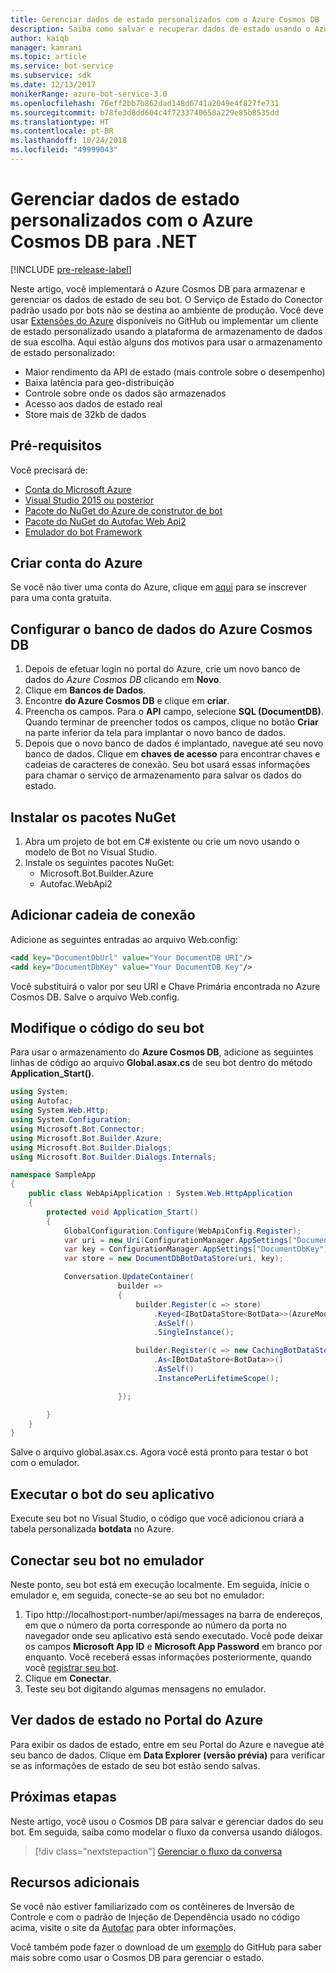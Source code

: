 ```yaml
---
title: Gerenciar dados de estado personalizados com o Azure Cosmos DB | Microsoft Docs
description: Saiba como salvar e recuperar dados de estado usando o Azure Cosmos DB com o SDK do Construtor de Bot para .NET
author: kaiqb
manager: kamrani
ms.topic: article
ms.service: bot-service
ms.subservice: sdk
ms.date: 12/13/2017
monikerRange: azure-bot-service-3.0
ms.openlocfilehash: 76eff2bb7b862dad148d6741a2049e4f827fe731
ms.sourcegitcommit: b78fe3d8dd604c4f7233740658a229e85b8535dd
ms.translationtype: HT
ms.contentlocale: pt-BR
ms.lasthandoff: 10/24/2018
ms.locfileid: "49999043"
---
```

# <a name="manage-custom-state-data-with-azure-cosmos-db-for-net"></a>Gerenciar dados de estado personalizados com o Azure Cosmos DB para .NET

[!INCLUDE [pre-release-label](../includes/pre-release-label-v3.md)]

Neste artigo, você implementará o Azure Cosmos DB para armazenar e gerenciar os dados de estado de seu bot. O Serviço de Estado do Conector padrão usado por bots não se destina ao ambiente de produção. Você deve usar [Extensões do Azure](https://github.com/Microsoft/BotBuilder-Azure) disponíveis no GitHub ou implementar um cliente de estado personalizado usando a plataforma de armazenamento de dados de sua escolha. Aqui estão alguns dos motivos para usar o armazenamento de estado personalizado:
 - Maior rendimento da API de estado (mais controle sobre o desempenho)
 - Baixa latência para geo-distribuição
 - Controle sobre onde os dados são armazenados
 - Acesso aos dados de estado real
 - Store mais de 32kb de dados
 
## <a name="prerequisites"></a>Pré-requisitos
Você precisará de:
 - [Conta do Microsoft Azure](https://azure.microsoft.com/en-us/free/)
 - [Visual Studio 2015 ou posterior](https://www.visualstudio.com/)
 - [Pacote do NuGet do Azure de construtor de bot](https://www.nuget.org/packages/Microsoft.Bot.Builder.Azure/)
 - [Pacote do NuGet do Autofac Web Api2](https://www.nuget.org/packages/Autofac.WebApi2/)
 - [Emulador do bot Framework](~/bot-service-debug-emulator.md)
 
## <a name="create-azure-account"></a>Criar conta do Azure
Se você não tiver uma conta do Azure, clique em [aqui](https://azure.microsoft.com/en-us/free/) para se inscrever para uma conta gratuita.

## <a name="set-up-the-azure-cosmos-db-database"></a>Configurar o banco de dados do Azure Cosmos DB
1. Depois de efetuar login no portal do Azure, crie um novo banco de dados do *Azure Cosmos DB* clicando em **Novo**. 
2. Clique em **Bancos de Dados**. 
3. Encontre **do Azure Cosmos DB** e clique em **criar**.
4. Preencha os campos. Para o **API** campo, selecione **SQL (DocumentDB)**. Quando terminar de preencher todos os campos, clique no botão **Criar** na parte inferior da tela para implantar o novo banco de dados. 
5. Depois que o novo banco de dados é implantado, navegue até seu novo banco de dados. Clique em **chaves de acesso** para encontrar chaves e cadeias de caracteres de conexão. Seu bot usará essas informações para chamar o serviço de armazenamento para salvar os dados do estado.

## <a name="install-nuget-packages"></a>Instalar os pacotes NuGet
1. Abra um projeto de bot em C# existente ou crie um novo usando o modelo de Bot no Visual Studio. 
2. Instale os seguintes pacotes NuGet:
   - Microsoft.Bot.Builder.Azure
   - Autofac.WebApi2

## <a name="add-connection-string"></a>Adicionar cadeia de conexão 
Adicione as seguintes entradas ao arquivo Web.config:
```XML
<add key="DocumentDbUrl" value="Your DocumentDB URI"/>
<add key="DocumentDbKey" value="Your DocumentDB Key"/>
```
Você substituirá o valor por seu URI e Chave Primária encontrada no Azure Cosmos DB. Salve o arquivo Web.config.

## <a name="modify-your-bot-code"></a>Modifique o código do seu bot
Para usar o armazenamento do **Azure Cosmos DB**, adicione as seguintes linhas de código ao arquivo **Global.asax.cs** de seu bot dentro do método **Application_Start()**.

```cs
using System;
using Autofac;
using System.Web.Http;
using System.Configuration;
using Microsoft.Bot.Connector;
using Microsoft.Bot.Builder.Azure;
using Microsoft.Bot.Builder.Dialogs;
using Microsoft.Bot.Builder.Dialogs.Internals;

namespace SampleApp
{
    public class WebApiApplication : System.Web.HttpApplication
    {
        protected void Application_Start()
        {
            GlobalConfiguration.Configure(WebApiConfig.Register);
            var uri = new Uri(ConfigurationManager.AppSettings["DocumentDbUrl"]);
            var key = ConfigurationManager.AppSettings["DocumentDbKey"];
            var store = new DocumentDbBotDataStore(uri, key);

            Conversation.UpdateContainer(
                        builder =>
                        {
                            builder.Register(c => store)
                                .Keyed<IBotDataStore<BotData>>(AzureModule.Key_DataStore)
                                .AsSelf()
                                .SingleInstance();

                            builder.Register(c => new CachingBotDataStore(store, CachingBotDataStoreConsistencyPolicy.ETagBasedConsistency))
                                .As<IBotDataStore<BotData>>()
                                .AsSelf()
                                .InstancePerLifetimeScope();

                        });

        }
    }
}
```

Salve o arquivo global.asax.cs. Agora você está pronto para testar o bot com o emulador.

## <a name="run-your-bot-app"></a>Executar o bot do seu aplicativo
Execute seu bot no Visual Studio, o código que você adicionou criará a tabela personalizada **botdata** no Azure.

## <a name="connect-your-bot-to-the-emulator"></a>Conectar seu bot no emulador
Neste ponto, seu bot está em execução localmente. Em seguida, inicie o emulador e, em seguida, conecte-se ao seu bot no emulador:
1. Tipo http://localhost:port-number/api/messages na barra de endereços, em que o número da porta corresponde ao número da porta no navegador onde seu aplicativo está sendo executado. Você pode deixar os campos <strong>Microsoft App ID</strong> e <strong>Microsoft App Password</strong> em branco por enquanto. Você receberá essas informações posteriormente, quando você [registrar seu bot](~/bot-service-quickstart-registration.md).
2. Clique em **Conectar**. 
3. Teste seu bot digitando algumas mensagens no emulador. 

## <a name="view-state-data-on-azure-portal"></a>Ver dados de estado no Portal do Azure
Para exibir os dados de estado, entre em seu Portal do Azure e navegue até seu banco de dados. Clique em **Data Explorer (versão prévia)** para verificar se as informações de estado de seu bot estão sendo salvas. 

## <a name="next-steps"></a>Próximas etapas
Neste artigo, você usou o Cosmos DB para salvar e gerenciar dados do seu bot. Em seguida, saiba como modelar o fluxo da conversa usando diálogos.

> [!div class="nextstepaction"]
> [Gerenciar o fluxo da conversa](bot-builder-dotnet-manage-conversation-flow.md)

## <a name="additional-resources"></a>Recursos adicionais
Se você não estiver familiarizado com os contêineres de Inversão de Controle e com o padrão de Injeção de Dependência usado no código acima, visite o site da [Autofac](http://autofac.readthedocs.io/en/latest/) para obter informações. 

Você também pode fazer o download de um [exemplo](https://github.com/Microsoft/BotBuilder-Azure/tree/master/CSharp/Samples/DocumentDb) do GitHub para saber mais sobre como usar o Cosmos DB para gerenciar o estado. 
